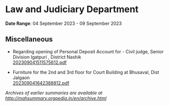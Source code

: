 # Law and Judiciary Department

**Date Range**: 04 September 2023 - 09 September 2023


## Miscellaneous
- Regarding opening of Personal Deposit Account for - Civil judge, Senior Division Igatpuri , District Nashik\
  [202309041511575612.pdf](https://gr.maharashtra.gov.in/Site/Upload/Government%20Resolutions/English/202309041511575612.pdf)

- Furniture for the 2nd and 3rd floor for Court Building at Bhusaval, Dist Jalgaon\
  [202309041642388812.pdf](https://gr.maharashtra.gov.in/Site/Upload/Government%20Resolutions/English/202309041642388812.pdf)


*Archives of earlier summaries are available at http://mahsummary.orgpedia.in/en/archive.html*